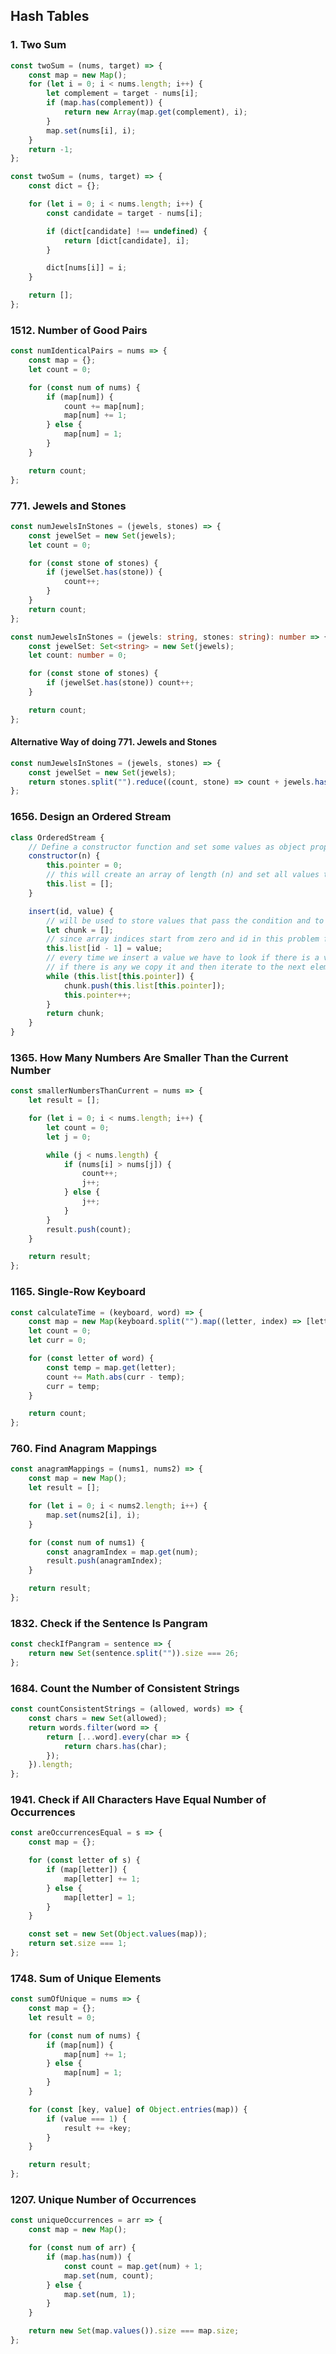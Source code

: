 ## Hash Tables

### 1. Two Sum

```javascript
const twoSum = (nums, target) => {
	const map = new Map();
	for (let i = 0; i < nums.length; i++) {
		let complement = target - nums[i];
		if (map.has(complement)) {
			return new Array(map.get(complement), i);
		}
		map.set(nums[i], i);
	}
	return -1;
};

const twoSum = (nums, target) => {
	const dict = {};

	for (let i = 0; i < nums.length; i++) {
		const candidate = target - nums[i];

		if (dict[candidate] !== undefined) {
			return [dict[candidate], i];
		}

		dict[nums[i]] = i;
	}

	return [];
};
```

### 1512. Number of Good Pairs

```javascript
const numIdenticalPairs = nums => {
	const map = {};
	let count = 0;

	for (const num of nums) {
		if (map[num]) {
			count += map[num];
			map[num] += 1;
		} else {
			map[num] = 1;
		}
	}

	return count;
};
```

### 771. Jewels and Stones

```javascript
const numJewelsInStones = (jewels, stones) => {
	const jewelSet = new Set(jewels);
	let count = 0;

	for (const stone of stones) {
		if (jewelSet.has(stone)) {
			count++;
		}
	}
	return count;
};
```

```typescript
const numJewelsInStones = (jewels: string, stones: string): number => {
	const jewelSet: Set<string> = new Set(jewels);
	let count: number = 0;

	for (const stone of stones) {
		if (jewelSet.has(stone)) count++;
	}

	return count;
};
```

#### Alternative Way of doing 771. Jewels and Stones

```javascript
const numJewelsInStones = (jewels, stones) => {
	const jewelSet = new Set(jewels);
	return stones.split("").reduce((count, stone) => count + jewels.has(stone), 0);
};
```

### 1656. Design an Ordered Stream

```javascript
class OrderedStream {
	// Define a constructor function and set some values as object properties to keep our data persistent between invocations
	constructor(n) {
		this.pointer = 0;
		// this will create an array of length (n) and set all values to 'undefined'
		this.list = [];
	}

	insert(id, value) {
		// will be used to store values that pass the condition and to be returned
		let chunk = [];
		// since array indices start from zero and id in this problem from 1 we need to decrement it
		this.list[id - 1] = value;
		// every time we insert a value we have to look if there is a value at the index (pointer) that should be returned
		// if there is any we copy it and then iterate to the next element until the condition is no longer true
		while (this.list[this.pointer]) {
			chunk.push(this.list[this.pointer]);
			this.pointer++;
		}
		return chunk;
	}
}
```

### 1365. How Many Numbers Are Smaller Than the Current Number

```javascript
const smallerNumbersThanCurrent = nums => {
	let result = [];

	for (let i = 0; i < nums.length; i++) {
		let count = 0;
		let j = 0;

		while (j < nums.length) {
			if (nums[i] > nums[j]) {
				count++;
				j++;
			} else {
				j++;
			}
		}
		result.push(count);
	}

	return result;
};
```

### 1165. Single-Row Keyboard

```javascript
const calculateTime = (keyboard, word) => {
	const map = new Map(keyboard.split("").map((letter, index) => [letter, index]));
	let count = 0;
	let curr = 0;

	for (const letter of word) {
		const temp = map.get(letter);
		count += Math.abs(curr - temp);
		curr = temp;
	}

	return count;
};
```

### 760. Find Anagram Mappings

```javascript
const anagramMappings = (nums1, nums2) => {
	const map = new Map();
	let result = [];

	for (let i = 0; i < nums2.length; i++) {
		map.set(nums2[i], i);
	}

	for (const num of nums1) {
		const anagramIndex = map.get(num);
		result.push(anagramIndex);
	}

	return result;
};
```

### 1832. Check if the Sentence Is Pangram

```javascript
const checkIfPangram = sentence => {
	return new Set(sentence.split("")).size === 26;
};
```

### 1684. Count the Number of Consistent Strings

```javascript
const countConsistentStrings = (allowed, words) => {
	const chars = new Set(allowed);
	return words.filter(word => {
		return [...word].every(char => {
			return chars.has(char);
		});
	}).length;
};
```

### 1941. Check if All Characters Have Equal Number of Occurrences

```javascript
const areOccurrencesEqual = s => {
	const map = {};

	for (const letter of s) {
		if (map[letter]) {
			map[letter] += 1;
		} else {
			map[letter] = 1;
		}
	}

	const set = new Set(Object.values(map));
	return set.size === 1;
};
```

### 1748. Sum of Unique Elements

```javascript
const sumOfUnique = nums => {
	const map = {};
	let result = 0;

	for (const num of nums) {
		if (map[num]) {
			map[num] += 1;
		} else {
			map[num] = 1;
		}
	}

	for (const [key, value] of Object.entries(map)) {
		if (value === 1) {
			result += +key;
		}
	}

	return result;
};
```

### 1207. Unique Number of Occurrences

```javascript
const uniqueOccurrences = arr => {
	const map = new Map();

	for (const num of arr) {
		if (map.has(num)) {
			const count = map.get(num) + 1;
			map.set(num, count);
		} else {
			map.set(num, 1);
		}
	}

	return new Set(map.values()).size === map.size;
};
```
